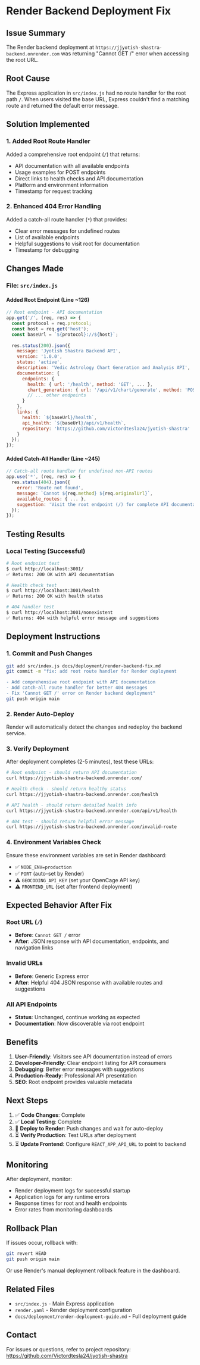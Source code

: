 # Render Backend Deployment Fix

## Issue Summary
The Render backend deployment at `https://jjyotish-shastra-backend.onrender.com` was returning "Cannot GET /" error when accessing the root URL.

## Root Cause
The Express application in `src/index.js` had no route handler for the root path `/`. When users visited the base URL, Express couldn't find a matching route and returned the default error message.

## Solution Implemented

### 1. Added Root Route Handler
Added a comprehensive root endpoint (`/`) that returns:
- API documentation with all available endpoints
- Usage examples for POST endpoints
- Direct links to health checks and API documentation
- Platform and environment information
- Timestamp for request tracking

### 2. Enhanced 404 Error Handling
Added a catch-all route handler (`*`) that provides:
- Clear error messages for undefined routes
- List of available endpoints
- Helpful suggestions to visit root for documentation
- Timestamp for debugging

## Changes Made

### File: `src/index.js`

#### Added Root Endpoint (Line ~126)
```javascript
// Root endpoint - API documentation
app.get('/', (req, res) => {
  const protocol = req.protocol;
  const host = req.get('host');
  const baseUrl = `${protocol}://${host}`;
  
  res.status(200).json({
    message: 'Jyotish Shastra Backend API',
    version: '1.0.0',
    status: 'active',
    description: 'Vedic Astrology Chart Generation and Analysis API',
    documentation: {
      endpoints: {
        health: { url: '/health', method: 'GET', ... },
        chart_generation: { url: '/api/v1/chart/generate', method: 'POST', ... },
        // ... other endpoints
      }
    },
    links: {
      health: `${baseUrl}/health`,
      api_health: `${baseUrl}/api/v1/health`,
      repository: 'https://github.com/Victordtesla24/jyotish-shastra'
    }
  });
});
```

#### Added Catch-All Handler (Line ~245)
```javascript
// Catch-all route handler for undefined non-API routes
app.use('*', (req, res) => {
  res.status(404).json({
    error: 'Route not found',
    message: `Cannot ${req.method} ${req.originalUrl}`,
    available_routes: { ... },
    suggestion: 'Visit the root endpoint (/) for complete API documentation'
  });
});
```

## Testing Results

### Local Testing (Successful)
```bash
# Root endpoint test
$ curl http://localhost:3001/
✅ Returns: 200 OK with API documentation

# Health check test
$ curl http://localhost:3001/health
✅ Returns: 200 OK with health status

# 404 handler test
$ curl http://localhost:3001/nonexistent
✅ Returns: 404 with helpful error message and suggestions
```

## Deployment Instructions

### 1. Commit and Push Changes
```bash
git add src/index.js docs/deployment/render-backend-fix.md
git commit -m "fix: add root route handler for Render deployment

- Add comprehensive root endpoint with API documentation
- Add catch-all route handler for better 404 messages
- Fix 'Cannot GET /' error on Render backend deployment"
git push origin main
```

### 2. Render Auto-Deploy
Render will automatically detect the changes and redeploy the backend service.

### 3. Verify Deployment
After deployment completes (2-5 minutes), test these URLs:

```bash
# Root endpoint - should return API documentation
curl https://jjyotish-shastra-backend.onrender.com/

# Health check - should return healthy status
curl https://jjyotish-shastra-backend.onrender.com/health

# API health - should return detailed health info
curl https://jjyotish-shastra-backend.onrender.com/api/v1/health

# 404 test - should return helpful error message
curl https://jjyotish-shastra-backend.onrender.com/invalid-route
```

### 4. Environment Variables Check
Ensure these environment variables are set in Render dashboard:
- ✅ `NODE_ENV=production`
- ✅ `PORT` (auto-set by Render)
- ⚠️ `GEOCODING_API_KEY` (set your OpenCage API key)
- ⚠️ `FRONTEND_URL` (set after frontend deployment)

## Expected Behavior After Fix

### Root URL (`/`)
- **Before**: `Cannot GET /` error
- **After**: JSON response with API documentation, endpoints, and navigation links

### Invalid URLs
- **Before**: Generic Express error
- **After**: Helpful 404 JSON response with available routes and suggestions

### All API Endpoints
- **Status**: Unchanged, continue working as expected
- **Documentation**: Now discoverable via root endpoint

## Benefits

1. **User-Friendly**: Visitors see API documentation instead of errors
2. **Developer-Friendly**: Clear endpoint listing for API consumers
3. **Debugging**: Better error messages with suggestions
4. **Production-Ready**: Professional API presentation
5. **SEO**: Root endpoint provides valuable metadata

## Next Steps

1. ✅ **Code Changes**: Complete
2. ✅ **Local Testing**: Complete
3. 🔄 **Deploy to Render**: Push changes and wait for auto-deploy
4. ⏳ **Verify Production**: Test URLs after deployment
5. ⏳ **Update Frontend**: Configure `REACT_APP_API_URL` to point to backend

## Monitoring

After deployment, monitor:
- Render deployment logs for successful startup
- Application logs for any runtime errors
- Response times for root and health endpoints
- Error rates from monitoring dashboards

## Rollback Plan

If issues occur, rollback with:
```bash
git revert HEAD
git push origin main
```

Or use Render's manual deployment rollback feature in the dashboard.

## Related Files
- `src/index.js` - Main Express application
- `render.yaml` - Render deployment configuration
- `docs/deployment/render-deployment-guide.md` - Full deployment guide

## Contact
For issues or questions, refer to project repository:
https://github.com/Victordtesla24/jyotish-shastra
